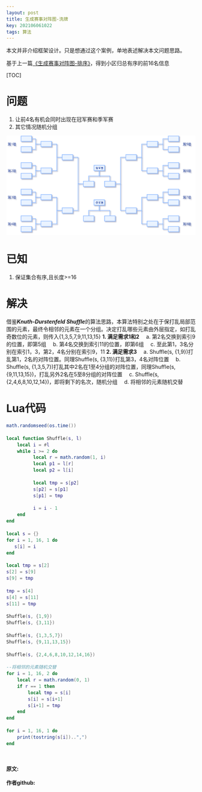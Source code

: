 ```yaml
---
layout: post
title: 生成赛事对阵图-洗牌
key: 202106061022
tags: 算法
---
```


本文并非介绍框架设计。只是想通过这个案例，单地表述解决本文问题思路。


基于上一篇[《生成赛事对阵图-排序》](https://lizijie.github.io/2021/06/05/%E7%94%9F%E6%88%90%E8%B5%9B%E4%BA%8B%E5%AF%B9%E9%98%B5%E5%9B%BE-%E6%8E%92%E5%BA%8F.html)，得到小区归总有序的前16名信息

[TOC]

# 问题
1. 让前4名有机会同时出现在冠军赛和季军赛
2. 其它情况随机分组 

![](https://raw.githubusercontent.com/lizijie/lizijie.github.io/master/assets/images/2021-06-05-%E7%94%9F%E6%88%90%E8%B5%9B%E4%BA%8B%E5%AF%B9%E9%98%B5%E5%9B%BE-%E6%B4%97%E7%89%8C/season_pk_list.png)

# 已知
1. 保证集合有序,且长度>=16

# 解决
借鉴***Knuth-Durstenfeld Shuffle***的算法思路，本算法特别之处在于保打乱局部范围的元素，最终令相邻的元素在一个分组。决定打乱哪些元素由外层指定，如打乱奇数位的元素，则传入{1,3,5,7,9,11,13,15}
**1. 满足需求1和2**
&emsp;a. 第2名交换到索引9的位置，即第5组
&emsp;b. 第4名交换到索引11的位置，即第6组
&emsp;c. 至此第1，3名分别在索引1，3，第2，4名分别在索引9，11
**2. 满足需求3**
&emsp;a. Shuffle(s, {1,9})打乱第1，2名的对阵位置。同理Shuffle(s, {3,11})打乱第3，4名对阵位置
&emsp;b. Shuffle(s, {1,3,5,7})打乱其中2名在1至4分组的对阵位置，同理Shuffle(s, {9,11,13,15})，打乱另外2名在5至8分组的对阵位置
&emsp;c. Shuffle(s, {2,4,6,8,10,12,14})，即将剩下的名次，随机分组
&emsp;d. 将相邻的元素随机交替

# Lua代码
```lua
math.randomseed(os.time())

local function Shuffle(s, l)
    local i = #l
    while i >= 2 do
          local r = math.random(1, i)
          local p1 = l[r]
          local p2 = l[i]
           
          local tmp = s[p2]
          s[p2] = s[p1]
          s[p1] = tmp

          i = i - 1
    end
end

local s = {}
for i = 1, 16, 1 do
   s[i] = i
end

local tmp = s[2]
s[2] = s[9]
s[9] = tmp

tmp = s[4]
s[4] = s[11]
s[11] = tmp

Shuffle(s, {1,9})
Shuffle(s, {3,11})

Shuffle(s, {1,3,5,7})
Shuffle(s, {9,11,13,15})

Shuffle(s, {2,4,6,8,10,12,14,16})

--将相邻的元素随机交替
for i = 1, 16, 2 do
    local r = math.random(0, 1)
    if r == 1 then
        local tmp = s[i]
        s[i] = s[i+1]
        s[i+1] = tmp
    end
end

for i = 1, 16, 1 do
    print(tostring(s[i])..",")
end
```

<br>	
<br>	
<b>原文:<br>
<https://lizijie.github.io/2021/06/05/%E7%94%9F%E6%88%90%E8%B5%9B%E4%BA%8B%E5%AF%B9%E9%98%B5%E5%9B%BE-%E6%B4%97%E7%89%8C.html>
<br>
作者github:<br>	
<https://github.com/lizijie>
</b>

